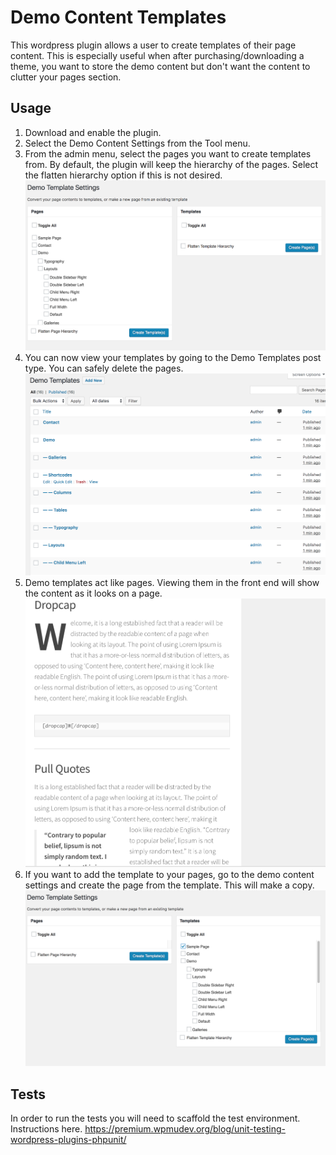 # Demo Content Templates #

This wordpress plugin allows a user to create templates of their page content. This is especially useful when after purchasing/downloading a theme, you want to store the demo content but don't want the content to clutter your pages section. 

## Usage ##

1. Download and enable the plugin.
2. Select the Demo Content Settings from the Tool menu. 
3. From the admin menu, select the pages you want to create templates from. By default, the plugin will keep the hierarchy of the pages. Select the flatten hierarchy option if this is not desired. 
![Create Templates](assets/create-templates.png?raw=true "Create Templates")
4. You can now view your templates by going to the Demo Templates post type. You can safely delete the pages. 
![View Templates](assets/view-templates.png?raw=true "View Templates")
5. Demo templates act like pages. Viewing them in the front end will show the content as it looks on a page.
![View Template](assets/view-template.png?raw=true "View Template")
5. If you want to add the template to your pages, go to the demo content settings and create the page from the template. This will make a copy.
![Create Page](assets/create-page.png?raw=true "Create Page")

## Tests ##

In order to run the tests you will need to scaffold the test environment. 
Instructions here. https://premium.wpmudev.org/blog/unit-testing-wordpress-plugins-phpunit/